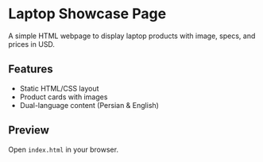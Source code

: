# Laptop Showcase Page

A simple HTML webpage to display laptop products with image, specs, and prices in USD.

## Features
- Static HTML/CSS layout
- Product cards with images
- Dual-language content (Persian & English)

## Preview
Open `index.html` in your browser.
